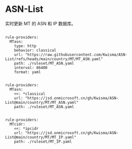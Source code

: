 
# ASN-List

实时更新 MT 的 ASN 和 IP 数据库。

<pre><code class="language-javascript">
rule-providers:
  MTasn:
    type: http
    behavior: classical
    url: "https://raw.githubusercontent.com/Kwisma/ASN-List/refs/heads/main/country/MT/MT_ASN.yaml"
    path: ./ruleset/MT_ASN.yaml
    interval: 86400
    format: yaml
</code></pre>

<pre><code class="language-javascript">
rule-providers:
  MTasn:
    <<: *classical
    url: "https://jsd.onmicrosoft.cn/gh/Kwisma/ASN-List@main/country/MT/MT_ASN.yaml"
    path: ./ruleset/MT_ASN.yaml
</code></pre>

<pre><code class="language-javascript">
rule-providers:
  MTcidr:
    <<: *ipcidr
    url: "https://jsd.onmicrosoft.cn/gh/Kwisma/ASN-List@main/country/MT/MT_IP.yaml"
    path: ./ruleset/MT_IP.yaml
</code></pre>